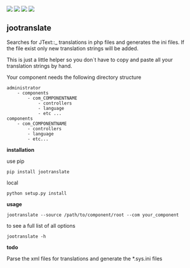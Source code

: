 [![](https://img.shields.io/pypi/v/jootranslate.svg)](https://pypi.python.org/pypi?name=jootranslate&:action=display)  [![](https://travis-ci.org/pfitzer/jtranslate.svg?branch=master)](https://travis-ci.org/pfitzer/jtranslate) [![](https://pyup.io/repos/github/pfitzer/jtranslate/shield.svg?t=1520427395490)](https://pyup.io/account/repos/github/pfitzer/jtranslate/) ![](https://pyup.io/repos/github/pfitzer/jtranslate/python-3-shield.svg?t=1520427395491)

## jootranslate
Searches for JText::_ translations in php files and generates the ini files. If the file exist only new translation strings will
be added.

This is just a little helper so you don`t have to copy and paste all your translation strings by hand.

Your component needs the following directory structure

    administrator
        - components
            - com_COMPONENTNAME
                - controllers
                - language
                - etc ...
    components
        - com_COMPONENTNAME
            - controllers
            - language
            - etc...

**installation**

use pip

    pip install jootranslate

local

    python setup.py install

**usage**


    jootranslate --source /path/to/component/root --com your_component

to see a full list of all options

    jootranslate -h

**todo**

Parse the xml files for translations and generate the *.sys.ini files